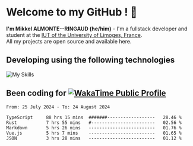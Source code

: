 # Welcome to my GitHub ! 🌃

**I'm Mikkel ALMONTE--RINGAUD (he/him)** - I'm a fullstack developer and student at the [IUT of the University of Limoges, France](https://iut.unilim.fr). \
All my projects are open source and available here.

## Developing using the following technologies

![My Skills](https://skillicons.dev/icons?i=dart,solidjs,pnpm,nodejs,ts,js,vercel,netlify,html,css,rust,astro,git,vue,md,electron,figma,github,bash,bun,cloudflare,py,tailwind,nginx,npm,tauri,vite,zig,yarn,windicss&theme=dark)

## Been coding for [![WakaTime Public Profile](https://wakatime.com/badge/user/0839e595-e07a-435c-8d59-ed95f2a3d6dd.svg?style=flat-square)](https://wakatime.com/@0839e595-e07a-435c-8d59-ed95f2a3d6dd)

<!--START_SECTION:waka-->

```plain
From: 25 July 2024 - To: 24 August 2024

TypeScript     88 hrs 15 mins  #######------------------   28.46 %
Rust           7 hrs 55 mins   #------------------------   02.56 %
Markdown       5 hrs 26 mins   -------------------------   01.76 %
Vue.js         5 hrs 7 mins    -------------------------   01.65 %
JSON           3 hrs 28 mins   -------------------------   01.12 %
```

<!--END_SECTION:waka-->
